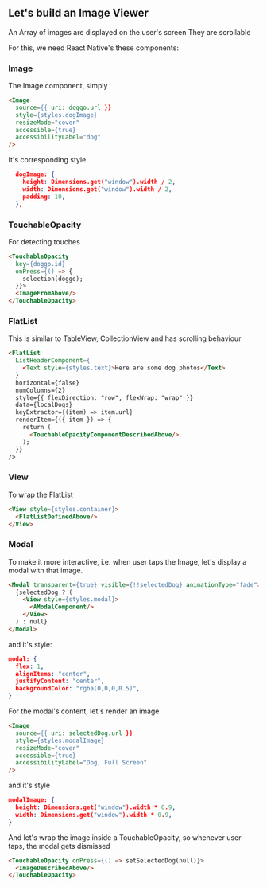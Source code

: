 ## Let's build an Image Viewer

An Array of images are displayed on the user's screen
They are scrollable

For this, we need React Native's these components:

### Image

 The Image component, simply

``` html
<Image
  source={{ uri: doggo.url }}
  style={styles.dogImage}
  resizeMode="cover"
  accessible={true}
  accessibilityLabel="dog"
/>
```

It's corresponding style

``` json
  dogImage: {
    height: Dimensions.get("window").width / 2,
    width: Dimensions.get("window").width / 2,
    padding: 10,
  },
```

### TouchableOpacity

For detecting touches

``` html
<TouchableOpacity
  key={doggo.id}
  onPress={() => {
    selection(doggo);
  }}>
  <ImageFromAbove/>
</TouchableOpacity>
```

### FlatList

This is similar to TableView, CollectionView and has scrolling behaviour

``` html
<FlatList
  ListHeaderComponent={
    <Text style={styles.text}>Here are some dog photos</Text>
  }
  horizontal={false}
  numColumns={2}
  style={{ flexDirection: "row", flexWrap: "wrap" }}
  data={localDogs}
  keyExtractor={(item) => item.url}
  renderItem={({ item }) => {
    return (
      <TouchableOpacityComponentDescribedAbove/>
    );
  }}
/>
```

### View

To wrap the FlatList

``` html
<View style={styles.container}>
  <FlatListDefinedAbove/>
</View>
```

### Modal

To make it more interactive, i.e. when user taps the Image, let's display a modal with that image.

``` html
<Modal transparent={true} visible={!!selectedDog} animationType="fade">
  {selectedDog ? (
    <View style={styles.modal}>
      <AModalComponent/>
    </View>
  ) : null}
</Modal>
```

and it's style:

``` json
modal: {
  flex: 1,
  alignItems: "center",
  justifyContent: "center",
  backgroundColor: "rgba(0,0,0,0.5)",
}
```

For the modal's content, let's render an image

``` html
<Image
  source={{ uri: selectedDog.url }}
  style={styles.modalImage}
  resizeMode="cover"
  accessible={true}
  accessibilityLabel="Dog, Full Screen"
/>
```

and it's style

``` json
modalImage: {
  height: Dimensions.get("window").width * 0.9,
  width: Dimensions.get("window").width * 0.9,
}
```

And let's wrap the image inside a TouchableOpacity, so whenever user taps, the modal gets dismissed

``` html
<TouchableOpacity onPress={() => setSelectedDog(null)}>
  <ImageDescribedAbove/>
</TouchableOpacity>
```

